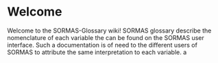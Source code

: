 # Welcome

Welcome to the SORMAS-Glossary wiki! SORMAS glossary describe the nomenclature of each variable the can be found on the SORMAS user interface. Such a documentation is of need to the different users of SORMAS to attribute the same interpretation to each variable.
a
